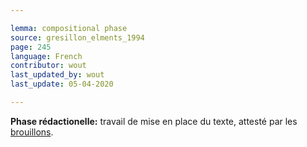 ```yaml
---

lemma: compositional phase
source: gresillon_elments_1994
page: 245
language: French
contributor: wout
last_updated_by: wout
last_update: 05-04-2020

---
```


**Phase rédactionelle:** travail de mise en place du texte, attesté par les [brouillons](draft.html).
